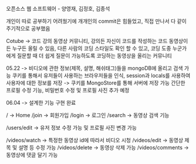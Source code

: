 오픈소스 웹 소프트웨어 - 양영재, 김정호, 김종석

개인이 따로 공부하기 어려웠기에 개개인의 commit은 힘들었고, 직접 만나서 다 같이 주기적으로 공부했음

Cotube -> 코드 강의 동영상 커뮤니티, 강의든 자신이 코드를 작성하는 코드 동영상이든 누구든 올릴 수 있음,
다른 사람의 코딩 스타일도 확인 할 수 있고, 코딩 도중 누군가에게 질문할 때 더 쉽게 질문이 가능하도록 코딩하는 동영상을 올리는 커뮤니티

05.22 -> 비디오에 관한 정보(제목, 설명, 해쉬태그)들을 mongoDB에 올리고 검색 가능
    쿠키를 통해서 유저들이 사용하는 브라우저들을 인식, session과 locals를 사용하여 사용자에 대한 정보를 저장 
    -> 쿠키를 MongoStore를 통해 서버에 저장 가능
    간단한 프로필 수정 기능, 비밀번호 수정 및 프로필 사진 추가 예정
    
06.04 -> 설계한 기능 구현 완료

/ -> Home
/join -> 회원가입
/login -> 로그인
/search -> 동영상 검색 기능

/users/edit -> 유저 정보 수정 가능 및 프로필 사진 변경 가능

/videos/watch -> 특정한 동영상 id에 따라서 비디오 시청
/videos/edit -> 동영상 제목 및 설명 등 수정 가능
/videos/delete -> 동영상 삭제 가능
/videos/comments -> 동영상에 댓글 달기 가능
